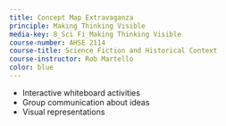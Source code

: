 ```yaml
---
title: Concept Map Extravaganza
principle: Making Thinking Visible
media-key: 8_Sci Fi_Making Thinking Visible
course-number: AHSE 2114
course-title: Science Fiction and Historical Context
course-instructor: Rob Martello
color: blue
---
```


* Interactive whiteboard activities
* Group communication about ideas
* Visual representations
